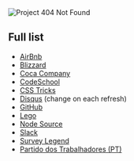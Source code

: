 <img src="http://lnfnunes.com.br/img/logo404.png" alt="Project 404 Not Found" />

## Full list

- [AirBnb](https://www.airbnb.com.br/pagenotfound)
- [Blizzard](http://us.blizzard.com/en-us/not-found.html)
- [Coca Company](http://www.coca-colacompany.com/404/)
- [CodeSchool](http://codeschool.com/404)
- [CSS Tricks](https://css-tricks.com/thispagedoesntexist)
- [Disqus](https://disqus.com/by/a/) (change on each refresh)
- [GitHub](https://github.com/404)
- [Lego](http://www.lego.com/404notfound)
- [Node Source](https://nodesource.com/404)
- [Slack](https://slack.com/404)
- [Survey Legend](https://www.surveylegend.com/404)
- [Partido dos Trabalhadores (PT)](http://www.pt.org.br/404)
